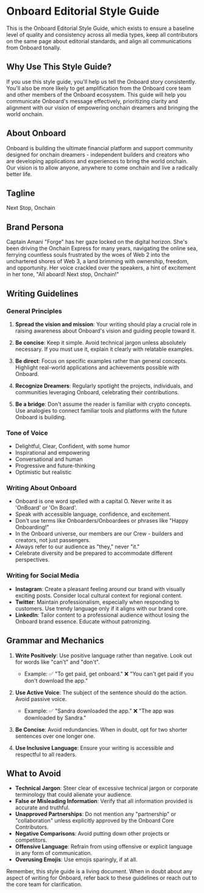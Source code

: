 # Onboard Editorial Style Guide

This is the Onboard Editorial Style Guide, which exists to ensure a baseline level of quality and consistency across all media types, keep all contributors on the same page about editorial standards, and align all communications from Onboard tonally.

## Why Use This Style Guide?

If you use this style guide, you'll help us tell the Onboard story consistently. You'll also be more likely to get amplification from the Onboard core team and other members of the Onboard ecosystem. This guide will help you communicate Onboard's message effectively, prioritizing clarity and alignment with our vision of empowering onchain dreamers and bringing the world onchain.

## About Onboard

Onboard is building the ultimate financial platform and support community designed for onchain dreamers - independent builders and creators who are developing applications and experiences to bring the world onchain. Our vision is to allow anyone, anywhere to come onchain and live a radically better life.

## Tagline

Next Stop, Onchain

## Brand Persona

Captain Amani "Forge" has her gaze locked on the digital horizon. She's been driving the Onchain Express for many years, navigating the online sea, ferrying countless souls frustrated by the woes of Web 2 into the unchartered shores of Web 3, a land brimming with ownership, freedom, and opportunity. Her voice crackled over the speakers, a hint of excitement in her tone, "All aboard! Next stop, Onchain!"

## Writing Guidelines

### General Principles

1. **Spread the vision and mission**: Your writing should play a crucial role in raising awareness about Onboard's vision and guiding people toward it.

2. **Be concise**: Keep it simple. Avoid technical jargon unless absolutely necessary. If you must use it, explain it clearly with relatable examples.

3. **Be direct**: Focus on specific examples rather than general concepts. Highlight real-world applications and achievements possible with Onboard.

4. **Recognize Dreamers**: Regularly spotlight the projects, individuals, and communities leveraging Onboard, celebrating their contributions.

5. **Be a bridge**: Don't assume the reader is familiar with crypto concepts. Use analogies to connect familiar tools and platforms with the future Onboard is building.

### Tone of Voice

- Delightful, Clear, Confident, with some humor
- Inspirational and empowering
- Conversational and human
- Progressive and future-thinking
- Optimistic but realistic

### Writing About Onboard

- Onboard is one word spelled with a capital O. Never write it as 'OnBoard' or 'On Board'.
- Speak with accessible language, confidence, and excitement.
- Don't use terms like Onboarders/Onboardees or phrases like "Happy Onboarding!"
- In the Onboard universe, our members are our Crew - builders and creators, not just passengers.
- Always refer to our audience as "they," never "it."
- Celebrate diversity and be prepared to accommodate different perspectives.

### Writing for Social Media

- **Instagram**: Create a pleasant feeling around our brand with visually exciting posts. Consider local cultural context for regional content.
- **Twitter**: Maintain professionalism, especially when responding to customers. Use trendy language only if it aligns with our brand core.
- **LinkedIn**: Tailor content to a professional audience without losing the Onboard brand essence. Educate without patronizing.

## Grammar and Mechanics

1. **Write Positively**: Use positive language rather than negative. Look out for words like "can't" and "don't".
   - Example: ✅ "To get paid, get onboard." ❌ "You can't get paid if you don't download the app."

2. **Use Active Voice**: The subject of the sentence should do the action. Avoid passive voice.
   - Example: ✅ "Sandra downloaded the app." ❌ "The app was downloaded by Sandra."

3. **Be Concise**: Avoid redundancies. When in doubt, opt for two shorter sentences over one longer one.

4. **Use Inclusive Language**: Ensure your writing is accessible and respectful to all readers.

## What to Avoid

- **Technical Jargon**: Steer clear of excessive technical jargon or corporate terminology that could alienate your audience.
- **False or Misleading Information**: Verify that all information provided is accurate and truthful.
- **Unapproved Partnerships**: Do not mention any "partnership" or "collaboration" unless explicitly approved by the Onboard Core Contributors.
- **Negative Comparisons**: Avoid putting down other projects or competitors.
- **Offensive Language**: Refrain from using offensive or explicit language in any form of communication.
- **Overusing Emojis**: Use emojis sparingly, if at all.

Remember, this style guide is a living document. When in doubt about any aspect of writing for Onboard, refer back to these guidelines or reach out to the core team for clarification.
